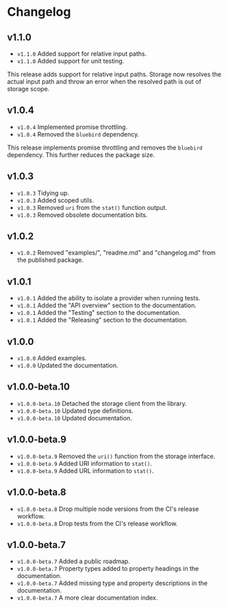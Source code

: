 # Changelog

## v1.1.0

- `v1.1.0` Added support for relative input paths.
- `v1.1.0` Added support for unit testing.

This release adds support for relative input paths. Storage now resolves the actual input path and throw an error when the resolved path is out of storage scope.

## v1.0.4

- `v1.0.4` Implemented promise throttling.
- `v1.0.4` Removed the `bluebird` dependency.

This release implements promise throttling and removes the `bluebird` dependency. This further reduces the package size.

## v1.0.3

- `v1.0.3` Tidying up.
- `v1.0.3` Added scoped utils.
- `v1.0.3` Removed `uri` from the `stat()` function output.
- `v1.0.3` Removed obsolete documentation bits.

## v1.0.2

- `v1.0.2` Removed "examples/", "readme.md" and "changelog.md" from the published package.

## v1.0.1

- `v1.0.1` Added the ability to isolate a provider when running tests.
- `v1.0.1` Added the "API overview" section to the documentation.
- `v1.0.1` Added the "Testing" section to the documentation.
- `v1.0.1` Added the "Releasing" section to the documentation.

## v1.0.0

- `v1.0.0` Added examples.
- `v1.0.0` Updated the documentation.

## v1.0.0-beta.10

- `v1.0.0-beta.10` Detached the storage client from the library.
- `v1.0.0-beta.10` Updated type definitions.
- `v1.0.0-beta.10` Updated documentation.

## v1.0.0-beta.9

- `v1.0.0-beta.9` Removed the `uri()` function from the storage interface.
- `v1.0.0-beta.9` Added URI information to `stat()`.
- `v1.0.0-beta.9` Added URL information to `stat()`.

## v1.0.0-beta.8

- `v1.0.0-beta.8` Drop multiple node versions from the CI's release workflow.
- `v1.0.0-beta.8` Drop tests from the CI's release workflow.

## v1.0.0-beta.7

- `v1.0.0-beta.7` Added a public roadmap.
- `v1.0.0-beta.7` Property types added to property headings in the documentation.
- `v1.0.0-beta.7` Added missing type and property descriptions in the documentation.
- `v1.0.0-beta.7` A more clear documentation index.
